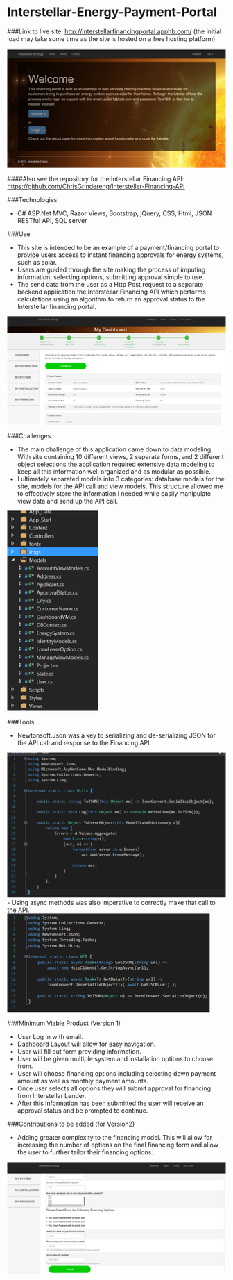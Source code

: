 # Interstellar-Energy-Payment-Portal
###Link to live site:  http://interstellarfinancingportal.apphb.com/ (the initial load may take some time as the site is hosted on a free hosting platform) 
 
<img src="JSON%20Payment%20Portal/Screenshots/HomeScreen.png"/>

####Also see the repository for the Interstellar Financing API: https://github.com/ChrisGrindereng/Intersteller-Financing-API

###Technologies
- C# ASP.Net MVC, Razor Views, Bootstrap, jQuery, CSS, Html, JSON RESTful API, SQL server

###Use
- This site is intended to be an example of a payment/financing portal to provide users access to instant financing approvals for energy systems, such as solar.
- Users are guided through the site making the process of imputing information, selecting options, submitting approval simple to use. 
- The send data from the user as a Http Post request to a separate backend application the Interstellar Financing API which performs calculations using an algorithm to return an approval status to the Interstellar financing portal.

<img src="JSON%20Payment%20Portal/Screenshots/ProjectOverviewScreen.png"/>

###Challenges 
- The main challenge of this application came down to data modeling. With site containing 10 different views, 2 separate forms, and 2 different object selections the application required extensive data modeling to keep all this information well organized and as modular as possible.  
- I ultimately separated models into 3 categories: database models for the site, models for the API call and view models. This structure allowed me to effectively store the information I needed while easily manipulate view data and send up the API call. 

<img src="JSON%20Payment%20Portal/Screenshots/DataStructureScreen.png"/>

###Tools 
- Newtonsoft.Json was a key to serializing and de-serializing JSON for the API call and response to the Financing API. 

<img src="JSON%20Payment%20Portal/Screenshots/NewtonsoftScreen.png"/>
- Using async methods was also imperative to correctly make that call to the API.

<img src="JSON%20Payment%20Portal/Screenshots/AsyncJSONScreen.png"/>

###Minimum Viable Product (Version 1)
 - User Log In with email. 
 - Dashboard Layout will allow for easy navigation.
 - User will fill out form providing information.
 - User will be given multiple system and installation options to choose from. 
 - User will choose financing options including selecting down payment amount as well as monthly payment amounts.
 - Once user selects all options they will submit approval for financing from Interstellar Lender. 
 - After this information has been submitted the user will receive an approval status and be prompted to continue. 

###Contributions to be added (for Version2)
- Adding greater complexity to the financing model. This will allow for increasing the number of options on the final financing form and allow the user to further tailor their financing options.  

<img src="JSON%20Payment%20Portal/Screenshots/ProjectFinancingScreen.png"/>

